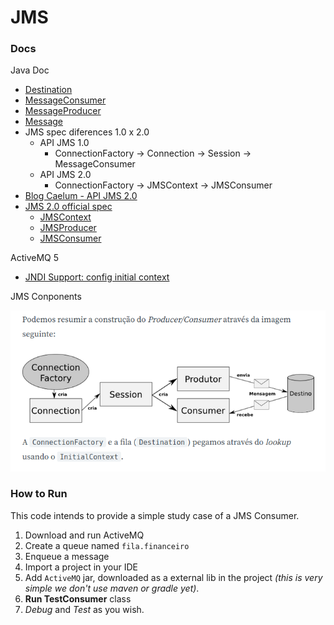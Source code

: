 # JMS

### Docs
Java Doc
  - [Destination](http://docs.oracle.com/javaee/5/api/javax/jms/Destination.html)
  - [MessageConsumer](https://docs.oracle.com/javaee/7/api/javax/jms/MessageConsumer.html#receive-long-)
  - [MessageProducer](https://docs.oracle.com/javaee/7/api/javax/jms/MessageProducer.html)
  - [Message](https://docs.oracle.com/javaee/7/api/javax/jms/Message.html)
  - JMS spec diferences 1.0 x 2.0
    - API JMS 1.0
      - ConnectionFactory -> Connection  -> Session -> MessageConsumer
    - API JMS 2.0
      - ConnectionFactory -> JMSContext -> JMSConsumer
  - [Blog Caelum - API JMS 2.0](https://blog.caelum.com.br/a-nova-api-do-jms-2-0-no-java-ee-7/)
  - [JMS 2.0 official spec](https://javaee.github.io/jms-spec/)
    - [JMSContext](https://docs.oracle.com/javaee/7/api/javax/jms/JMSContext.html)
    - [JMSProducer](https://docs.oracle.com/javaee/7/api/javax/jms/JMSProducer.html)
    - [JMSConsumer](https://docs.oracle.com/javaee/7/api/javax/jms/JMSConsumer.html)

ActiveMQ 5
  - [JNDI Support: config initial context](https://activemq.apache.org/jndi-support.html)

JMS Conponents

![Components of JMS structure](others/img/jms-comp.png)

### How to Run
This code intends to provide a simple study case of a JMS Consumer.

1. Download and run ActiveMQ
2. Create a queue named `fila.financeiro`
3. Enqueue a message
4. Import a project in your IDE
5. Add `ActiveMQ` jar, downloaded as a external lib in the project *(this is very simple we don't use maven or gradle yet)*.
6. **Run TestConsumer** class
7. *Debug* and *Test* as you wish.
